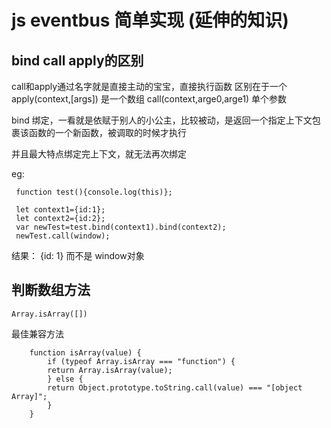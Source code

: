 # js eventbus 简单实现 (延伸的知识)
## bind call apply的区别  
 call和apply通过名字就是直接主动的宝宝，直接执行函数
 区别在于一个apply(context,[args]) 是一个数组
 call(context,arge0,arge1) 单个参数

 bind 绑定，一看就是依赋于别人的小公主，比较被动，是返回一个指定上下文包裹该函数的一个新函数，被调取的时候才执行

 并且最大特点绑定完上下文，就无法再次绑定

 eg:
```
 function test(){console.log(this)};

 let context1={id:1};
 let context2={id:2};
 var newTest=test.bind(context1).bind(context2);
 newTest.call(window);
```

 结果： {id: 1} 而不是 window对象

 
 ## 判断数组方法 

```Array.isArray([])```

最佳兼容方法

```
    function isArray(value) {
        if (typeof Array.isArray === "function") {
        return Array.isArray(value);
        } else {
        return Object.prototype.toString.call(value) === "[object Array]";
        }
    }
```
 